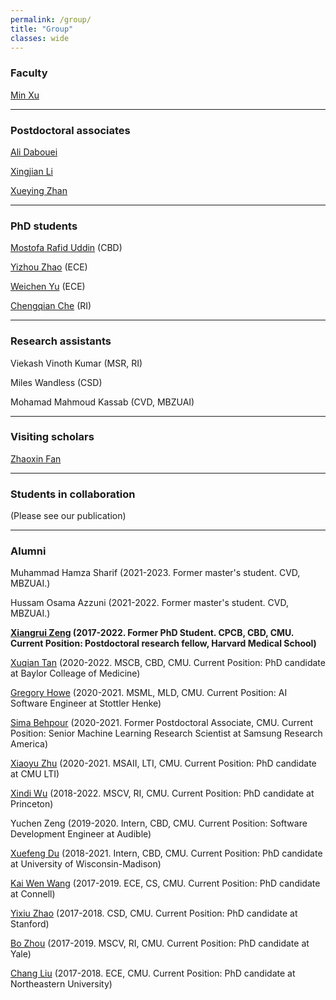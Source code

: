 ```yaml
---
permalink: /group/
title: "Group"
classes: wide
---
```


<h3>Faculty</h3>

[Min Xu](https://xulabs.github.io/min-xu)

---

<h3>Postdoctoral associates</h3>

[Ali Dabouei](https://alldbi.github.io)

[Xingjian Li](https://scholar.google.com/citations?user=f9V0NZkAAAAJ&hl=en)

[Xueying Zhan](https://sinezhan.github.io/index.html)


---

<h3>PhD students</h3>

[Mostofa Rafid Uddin](https://duranrafid.github.io) (CBD)

[Yizhou Zhao](https://scholar.google.com/citations?user=nVKRaf4AAAAJ&hl=en&sortby=pubdate) (ECE)

[Weichen Yu](https://scholar.google.com/citations?hl=en&user=LeCleC4AAAAJ&sortby=pubdate) (ECE)

[Chengqian Che](https://brucect2.github.io/) (RI)


---

<h3>Research assistants</h3>

Viekash Vinoth Kumar (MSR, RI)

Miles Wandless (CSD)

Mohamad Mahmoud Kassab (CVD, MBZUAI)

---

<h3>Visiting scholars</h3>

[Zhaoxin Fan](https://fanzhaoxin666.github.io/)

---

<h3>Students in collaboration</h3>

(Please see our publication)

---

<h3>Alumni</h3>

Muhammad Hamza Sharif (2021-2023. Former master's student. CVD, MBZUAI.)

Hussam Osama Azzuni (2021-2022. Former master's student. CVD, MBZUAI.)

**[Xiangrui Zeng](https://scholar.google.com/citations?user=8gQLySoAAAAJ&view_op=list_works&sortby=pubdate) (2017-2022. Former PhD Student. CPCB, CBD, CMU. Current Position: Postdoctoral research fellow, Harvard Medical School)**

[Xuqian Tan](https://www.linkedin.com/in/xuqian-tan-554a62119/) (2020-2022. MSCB, CBD, CMU. Current Position: PhD candidate at Baylor Colleage of Medicine)

[Gregory Howe](https://www.linkedin.com/in/gregory-howe-189506178) (2020-2021. MSML, MLD, CMU. Current Position: AI Software Engineer at Stottler Henke)

[Sima Behpour](https://www.linkedin.com/in/sima-behpour-95037713b) (2020-2021. Former Postdoctoral Associate, CMU. Current Position: Senior Machine Learning Research Scientist at Samsung Research America)

[Xiaoyu Zhu](https://www.linkedin.com/in/xiaoyuzhu3/) (2020-2021. MSAII, LTI, CMU. Current Position: PhD candidate at CMU LTI)

[Xindi Wu](https://www.linkedin.com/in/xindi-cindy-wu-3ba243111) (2018-2022. MSCV, RI, CMU. Current Position: PhD candidate at Princeton)

Yuchen Zeng (2019-2020. Intern, CBD, CMU. Current Position: Software Development Engineer at Audible)

[Xuefeng Du](https://www.linkedin.com/in/xuefeng-du-094723192) (2018-2021. Intern, CBD, CMU. Current Position: PhD candidate at University of Wisconsin-Madison)

[Kai Wen Wang](https://kaiwenw.github.io/) (2017-2019. ECE, CS, CMU. Current Position: PhD candidate at Connell)

[Yixiu Zhao](https://www.linkedin.com/in/yixiu-zhao-a00498128/) (2017-2018. CSD, CMU. Current Position: PhD candidate at Stanford)

[Bo Zhou](https://www.linkedin.com/in/bo-zhou-514177ab/) (2017-2019. MSCV, RI, CMU. Current Position: PhD candidate at Yale)  

[Chang Liu](https://sites.google.com/view/cliu5/home/) (2017-2018. ECE, CMU. Current Position: PhD candidate at Northeastern University)
